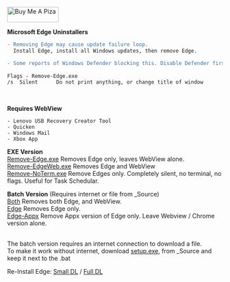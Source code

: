 <a href="https://www.buymeacoffee.com/wic8pmtmys" target="_blank"><img src="https://cdn.buymeacoffee.com/buttons/v2/default-blue.png" alt="Buy Me A Piza" height="36" width="120"></a>


**Microsoft Edge Uninstallers**
```diff
- Removing Edge may cause update failure loop. 
  Install Edge, install all Windows updates, then remove Edge. 

- Some reports of Windows Defender blocking this. Disable Defender first.  
 
Flags - Remove-Edge.exe
/s  Silent      Do not print anything, or change title of window  
```
<br>


**Requires WebView**  
```
- Lenovo USB Recovery Creator Tool
- Quicken
- Windows Mail  
- Xbox App  
```

**EXE Version**  
[Remove-Edge.exe](https://github.com/ShadowWhisperer/Remove-MS-Edge/blob/main/Remove-Edge.exe?raw=true) Removes Edge only, leaves WebView alone.  
[Remove-EdgeWeb.exe](https://github.com/ShadowWhisperer/Remove-MS-Edge/blob/main/Remove-EdgeWeb.exe?raw=true) Removes Edge and WebView  
[Remove-NoTerm.exe](https://github.com/ShadowWhisperer/Remove-MS-Edge/blob/main/Remove-NoTerm.exe?raw=true) Remove Edges only. Completely silent, no terminal, no flags. Useful for Task Schedular.  

**Batch Version**  (Requires internet or file from _Source)  
[Both](https://github.com/ShadowWhisperer/Remove-MS-Edge/blob/main/Batch/Both.bat?raw=true) Removes both Edge, and WebView.  
[Edge](https://github.com/ShadowWhisperer/Remove-MS-Edge/blob/main/Batch/Edge.bat?raw=true) Removes Edge only.  
[Edge-Appx](https://github.com/ShadowWhisperer/Remove-MS-Edge/blob/main/Batch/Edge-Appx.bat?raw=true) Remove Appx version of Edge only. Leave Webview / Chrome version alone.  
<br>

The batch version requires an internet connection to download a file.  
To make it work without internet, download [setup.exe](https://github.com/ShadowWhisperer/Remove-MS-Edge/blob/main/_Source/setup.exe?raw=true), from _Source and keep it next to the .bat

Re-Install Edge: [Small DL](https://www.microsoft.com/en-us/edge/download?form=MA13FJ)  /  [Full DL](https://www.microsoft.com/en-us/edge/business/download?form=MA13FJ)  
<br>
